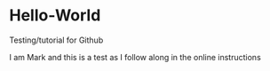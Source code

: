 # Hello-World
Testing/tutorial for Github


I am Mark and this is a test as I follow along in the online instructions
